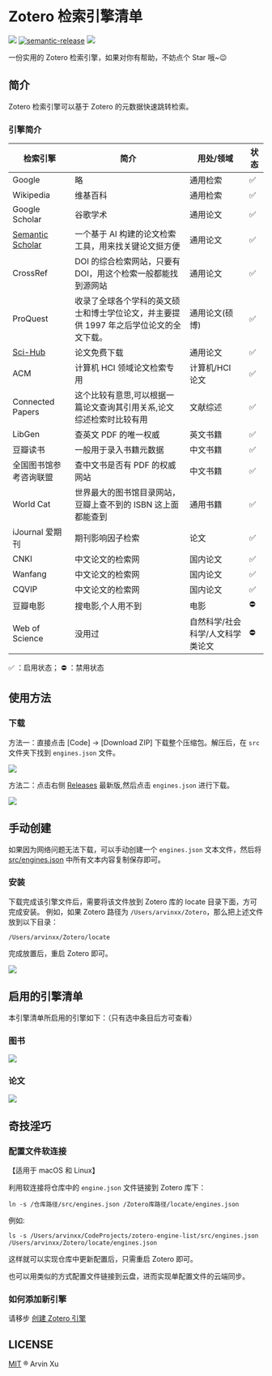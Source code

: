 # Zotero 检索引擎清单

![][version-url] [![semantic-release](https://img.shields.io/badge/%20%20%F0%9F%93%A6%F0%9F%9A%80-semantic--release-e10079.svg)](https://github.com/semantic-release/semantic-release) ![][license-url]

[version-url]: https://img.shields.io/github/v/release/arvinxx/zotero-enginelist
[license-url]: https://img.shields.io/github/license/arvinxx/zotero-enginelist

一份实用的 Zotero 检索引擎，如果对你有帮助，不妨点个 Star 哦~😉

## 简介

Zotero 检索引擎可以基于 Zotero 的元数据快速跳转检索。

### 引擎简介

| 检索引擎                             | 简介                                                                                   | 用处/领域                        | 状态 |
| ------------------------------------ | -------------------------------------------------------------------------------------- | -------------------------------- | ---- |
| Google                               | 略                                                                                     | 通用检索                         | ✅   |
| Wikipedia                            | 维基百科                                                                               | 通用检索                         | ✅   |
| Google Scholar                       | 谷歌学术                                                                               | 通用论文                         | ✅   |
| [Semantic Scholar][semantic-scholar] | 一个基于 AI 构建的论文检索工具，用来找关键论文挺方便                                    | 通用论文                         | ✅   |
| CrossRef                             | DOI 的综合检索网站，只要有 DOI，用这个检索一般都能找到源网站                             | 通用论文                         | ✅   |
| ProQuest                             | 收录了全球各个学科的英文硕士和博士学位论文，并主要提供 1997 年之后学位论文的全文下载。 | 通用论文(硕博)                   | ✅ ️ |
| [Sci-Hub][sci-hub]                   | 论文免费下载                                                                           | 通用论文                         | ✅   |
| ACM                                  | 计算机 HCI 领域论文检索专用                                                            | 计算机/HCI 论文                  | ✅   |
| Connected Papers                     | 这个比较有意思,可以根据一篇论文查询其引用关系,论文综述检索时比较有用                   | 文献综述                         | ✅   |
| LibGen                               | 查英文 PDF 的唯一权威                                                                  | 英文书籍                         | ✅   |
| 豆瓣读书                             | 一般用于录入书籍元数据                                                                 | 中文书籍                         | ✅   |
| 全国图书馆参考咨询联盟               | 查中文书是否有 PDF 的权威网站                                                          | 中文书籍                         | ✅   |
| World Cat                            | 世界最大的图书馆目录网站，豆瓣上查不到的 ISBN 这上面都能查到                           | 通用书籍                         | ✅   |
| iJournal 爱期刊                      | 期刊影响因子检索                                                                       | 论文                             | ✅   |
| CNKI                                 | 中文论文的检索网                                                           | 国内论文                         | ✅   |
| Wanfang                              | 中文论文的检索网                                                           | 国内论文                         | ✅   
| CQVIP                                | 中文论文的检索网                                                           | 国内论文                         | ✅   |
| 豆瓣电影                             | 搜电影,个人用不到                                                                      | 电影                             | ⛔️  |
| Web of Science                       | 没用过                                                                                 | 自然科学/社会科学/人文科学类论文 | ⛔️  |

[sci-hub]: https://www.yuque.com/arvinxx/research/sci-hub
[semantic-scholar]: https://www.yuque.com/arvinxx/research/semantic-scholar

✅ ：启用状态； ⛔️ ：禁用状态

## 使用方法

### 下载

方法一：直接点击 [Code] -> [Download ZIP] 下载整个压缩包。解压后，在 `src` 文件夹下找到 `engines.json` 文件。

![](https://gw.alipayobjects.com/zos/antfincdn/b393CnzWTM/81bce7b3-8980-48f5-82a5-00d100fe4e47.png)

方法二：点击右侧 [Releases](https://github.com/arvinxx/zotero-engine-list/releases) 最新版,然后点击 `engines.json` 进行下载。

![](https://gw.alipayobjects.com/zos/antfincdn/ZvHNOnAe9j/90570276-9854-4727-8401-07c14a4931fa.png)

## 手动创建

如果因为网络问题无法下载，可以手动创建一个 `engines.json` 文本文件，然后将 [src/engines.json](https://github.com/arvinxx/zotero-engine-list/blob/master/src/engines.json) 中所有文本内容复制保存即可。

### 安装

下载完成该引擎文件后，需要将该文件放到 Zotero 库的 locate 目录下面，方可完成安装。
例如，如果 Zotero 路径为 `/Users/arvinxx/Zotero`，那么把上述文件放到以下目录：

```
/Users/arvinxx/Zotero/locate
```

完成放置后，重启 Zotero 即可。

![](https://gw.alipayobjects.com/zos/antfincdn/qQjyxpFR6L/e07f83e8-3333-44a5-886e-4bc341ecec7d.png)

## 启用的引擎清单

本引擎清单所启用的引擎如下：（只有选中条目后方可查看）

### 图书

![](https://gw.alipayobjects.com/zos/antfincdn/1RZF5Wkvjm/4fd6a5bc-9392-48cb-891f-206d308dee43.png)

### 论文

![](https://gw.alipayobjects.com/zos/antfincdn/8mopbkZqpN/62ebb9ac-266b-4571-8265-8ef3562f7d96.png)

## 奇技淫巧

### 配置文件软连接

【适用于 macOS 和 Linux】

利用软连接将仓库中的 `engine.json` 文件链接到 Zotero 库下：

```shell
ln -s /仓库路径/src/engines.json /Zotero库路径/locate/engines.json
```

例如:

```shell
ls -s /Users/arvinxx/CodeProjects/zotero-engine-list/src/engines.json /Users/arvinxx/Zotero/locate/engines.json
```

这样就可以实现仓库中更新配置后，只需重启 Zotero 即可。

也可以用类似的方式配置文件链接到云盘，进而实现单配置文件的云端同步。

### 如何添加新引擎

请移步 [创建 Zotero 引擎](https://www.yuque.com/arvinxx/research/create-new-engine)

## LICENSE

[MIT](./LICENSE) ® Arvin Xu
